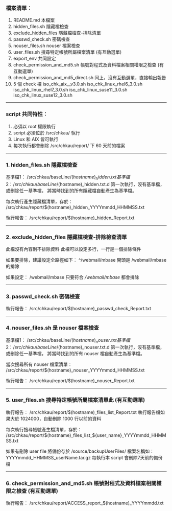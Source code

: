 ### 檔案清單︰
01. README.md                          本檔案
02. hidden_files.sh                    隱藏檔檢查
03. exclude_hidden_files               隱藏檔檢查-排除清單
04. passwd_check.sh                    密碼檢查
05. nouser_files.sh                    nouser 檔案檢查
06. user_files.sh                      搜尋特定帳號所屬檔案清單 (有互動選單)
07. export_env                         共同設定
08. check_permission_and_md5.sh        帳號對程式及資料檔案相關權限之檢查 (有互動選單)
09. check_permission_and_md5_direct.sh 同上，沒有互動選單，直接輸出報告
10. 5 個 check 檔
    iso_chk_aix__v3.0.sh
    iso_chk_linux_rhel6_3.0.sh
    iso_chk_linux_rhel7_3.0.sh
    iso_chk_linux_suse11_3.0.sh
    iso_chk_linux_suse12_3.0.sh
---

### script 共同特性︰
1. 必須以 root 權限執行
2. script 必須位於 /src/chkau/ 執行
3. Linux 和 AIX 皆可執行
4. 每次執行都會刪除 /src/chkau/report/ 下 60 天前的檔案
---

### 1. hidden_files.sh 隱藏檔檢查

   基準檔1：  /src/chkau/baseLine/$(hostname)_hidden.txt
   基準檔2：  /src/chkau/baseLine/$(hostname)_hidden.txt.d
   第一次執行，沒有基準檔，或刪除任一基準檔，
   將當時找到的所有隱藏檔自動產生為基準檔。
  
   每次執行產生隱藏檔清單，存於︰
   /src/chkau/report/$(hostname)_hidden_YYYYmmdd_HHMMSS.txt
   
   執行報告︰  /src/chkau/report/$(hostname)_hidden_Report.txt
   
---

### 2. exclude_hidden_files 隱藏檔檢查-排除檢查清單

   此檔沒有內容則不排除資料
   此檔可以設定多行，一行是一個排除條件
   
   如果要排除，建議設定全路徑如下︰
   ^/webmail/mbase
   開頭是 /webmail/mbase 的排除
   
   如果設定︰
   /webmail/mbase
   只要符合 */webmail/mbase* 都會排除

---

### 3. passwd_check.sh 密碼檢查

   執行報告︰  /src/chkau/report/$(hostname)_passwd_check_Report.txt

---

### 4. nouser_files.sh 是 nouser 檔案檢查

   基準檔1：  /src/chkau/baseLine/$(hostname)_nouser.txt
   基準檔2：  /src/chkau/baseLine/$(hostname)_nouser.txt.d
   第一次執行，沒有基準檔，或刪除任一基準檔，
   將當時找到的所有 nouser 檔自動產生為基準檔。

   當次搜尋所有 nouser 檔案清單︰
   /src/chkau/report/$(hostname)_nouser_YYYYmmdd_HHMMSS.txt
   
   執行報告︰  /src/chkau/report/$(hostname)_nouser_Report.txt

---

### 5. user_files.sh 搜尋特定帳號所屬檔案清單此 (有互動選單)

   執行報告︰  /src/chkau/report/$(hostname)_files_list_Report.txt
   執行報告檔如果大於 1024000，自動刪除 1000 行以前的資料
   
   每次執行搜尋帳號產生檔清單，存於︰
   /src/chkau/report/$(hostname)_files_list_${user_name}_YYYYmmdd_HHMMSS.txt
   
   如果有刪除 user file 將備份存於 /source/backupUserFiles/
   檔案名稱如︰ YYYYmmdd_HHMMSS_userName.tar.gz
   每執行本 script 會刪除7天前的備份檔

---
   
### 6. check_permission_and_md5.sh 帳號對程式及資料檔案相關權限之檢查 (有互動選單)

   執行報告︰  /src/chkau/report/ACCESS_report_$(hostname)_YYYYmmdd.txt

